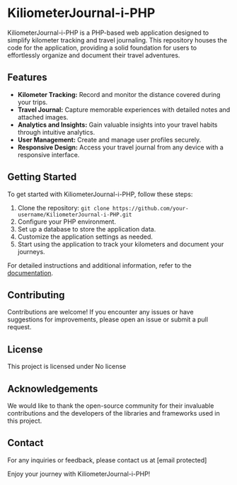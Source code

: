 # KiliometerJournal-i-PHP

KiliometerJournal-i-PHP is a PHP-based web application designed to simplify kilometer tracking and travel journaling. This repository houses the code for the application, providing a solid foundation for users to effortlessly organize and document their travel adventures.

## Features

- **Kilometer Tracking:** Record and monitor the distance covered during your trips.
- **Travel Journal:** Capture memorable experiences with detailed notes and attached images.
- **Analytics and Insights:** Gain valuable insights into your travel habits through intuitive analytics.
- **User Management:** Create and manage user profiles securely.
- **Responsive Design:** Access your travel journal from any device with a responsive interface.

## Getting Started

To get started with KiliometerJournal-i-PHP, follow these steps:

1. Clone the repository: `git clone https://github.com/your-username/KiliometerJournal-i-PHP.git`
2. Configure your PHP environment.
3. Set up a database to store the application data.
4. Customize the application settings as needed.
5. Start using the application to track your kilometers and document your journeys.

For detailed instructions and additional information, refer to the [documentation](documentation.md).

## Contributing

Contributions are welcome! If you encounter any issues or have suggestions for improvements, please open an issue or submit a pull request.

## License

This project is licensed under No license

## Acknowledgements

We would like to thank the open-source community for their invaluable contributions and the developers of the libraries and frameworks used in this project.

## Contact

For any inquiries or feedback, please contact us at [email protected]

Enjoy your journey with KiliometerJournal-i-PHP!
